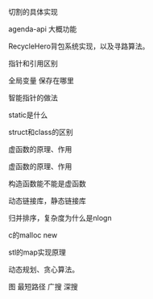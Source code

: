 切割的具体实现

agenda-api 大概功能

RecycleHero背包系统实现，以及寻路算法。

指针和引用区别

全局变量 保存在哪里

智能指针的做法

static是什么

struct和class的区别

虚函数的原理、作用

虚函数的原理、作用

构造函数能不能是虚函数

动态链接库，静态链接库

归并排序，复杂度为什么是nlogn

c的malloc 		new

stl的map实现原理

动态规划、贪心算法。

图  最短路径 广搜 深搜

